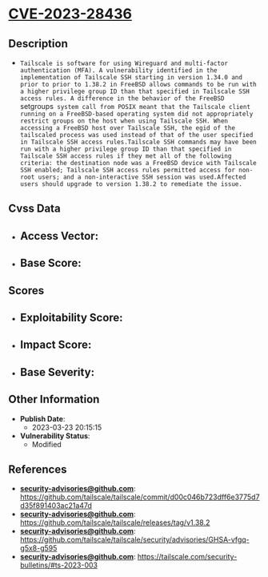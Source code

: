 
# [CVE-2023-28436](https://cve.mitre.org/cgi-bin/cvename.cgi?name=CVE-2023-28436)

## Description

- `Tailscale is software for using Wireguard and multi-factor authentication (MFA). A vulnerability identified in the implementation of Tailscale SSH starting in version 1.34.0 and prior to prior to 1.38.2 in FreeBSD allows commands to be run with a higher privilege group ID than that specified in Tailscale SSH access rules. A difference in the behavior of the FreeBSD `setgroups` system call from POSIX meant that the Tailscale client running on a FreeBSD-based operating system did not appropriately restrict groups on the host when using Tailscale SSH. When accessing a FreeBSD host over Tailscale SSH, the egid of the tailscaled process was used instead of that of the user specified in Tailscale SSH access rules.Tailscale SSH commands may have been run with a higher privilege group ID than that specified in Tailscale SSH access rules if they met all of the following criteria: the destination node was a FreeBSD device with Tailscale SSH enabled; Tailscale SSH access rules permitted access for non-root users; and a non-interactive SSH session was used.Affected users should upgrade to version 1.38.2 to remediate the issue.`

## Cvss Data

- **Access Vector**:
  - 
- **Base Score**:
  - 

## Scores

- **Exploitability Score**:
  - 
- **Impact Score**:
  - 
- **Base Severity**:
  - 

## Other Information

- **Publish Date**:
  - 2023-03-23 20:15:15
- **Vulnerability Status**:
  - Modified

## References

- **security-advisories@github.com**: https://github.com/tailscale/tailscale/commit/d00c046b723dff6e3775d7d35f891403ac21a47d
- **security-advisories@github.com**: https://github.com/tailscale/tailscale/releases/tag/v1.38.2
- **security-advisories@github.com**: https://github.com/tailscale/tailscale/security/advisories/GHSA-vfgq-g5x8-g595
- **security-advisories@github.com**: https://tailscale.com/security-bulletins/#ts-2023-003
